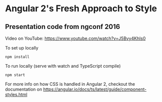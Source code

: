 # Angular 2's Fresh Approach to Style
## Presentation code from ngconf 2016

Video on YouTube: https://www.youtube.com/watch?v=J5Bvy4KhIs0

To set up locally

    npm install
    
To run locally (serve with watch and TypeScript compile)

    npm start
    
For more info on how CSS is handled in Angular 2, checkout the documentation on https://angular.io/docs/ts/latest/guide/component-styles.html
